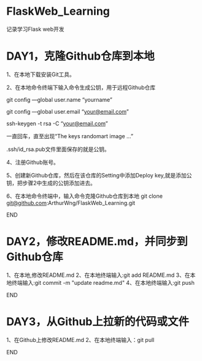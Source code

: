 # FlaskWeb_Learning
记录学习Flask web开发


# DAY1，克隆Github仓库到本地

1、在本地下载安装Git工具。

2、在本地命令终端下输入命令生成公钥，用于远程Github仓库
   
   git config —global user.name “yourname”
   
   git config —global user.email “your@email.com”
   
   
   ssh-keygen -t rsa -C “your@email.com”
   
   一直回车，直至出现“The keys randomart image …”

   
   .ssh/id_rsa.pub文件里面保存的就是公钥。


4、注册Github账号。

5、创建新Github仓库，然后在该仓库的Setting中添加Deploy key,就是添加公钥，把步骤2中生成的公钥添加进去。

6、在本地命令终端中，输入命令克隆Github仓库到本地
   git clone git@github.com:ArthurWng/FlaskWeb_Learning.git

END

# DAY2，修改README.md，并同步到Github仓库

1、在本地,修改README.md
2、在本地终端输入:git add README.md
3、在本地终端输入:git commit -m "update readme.md"
4、在本地终端输入:git push

END


# DAY3，从Github上拉新的代码或文件
1、在Github上修改README.md
2、在本地终端输入：git pull

END
